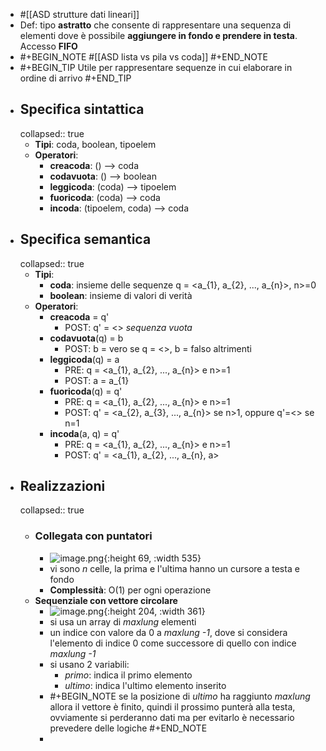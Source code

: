 - #[[ASD strutture dati lineari]]
- Def: tipo **astratto** che consente di rappresentare una sequenza di elementi dove è possibile **aggiungere in fondo e prendere in testa**. Accesso **FIFO**
- #+BEGIN_NOTE
  #[[ASD lista vs pila vs coda]]
  #+END_NOTE
- #+BEGIN_TIP
  Utile per rappresentare sequenze in cui elaborare in ordine di arrivo
  #+END_TIP
- ## Specifica sintattica
  collapsed:: true
	- **Tipi**: coda, boolean, tipoelem
	- **Operatori**:
		- **creacoda**: ()                         --> coda
		- **codavuota**: ()                       --> boolean
		- **leggicoda**: (coda)                --> tipoelem
		- **fuoricoda**: (coda)                --> coda
		- **incoda**: (tipoelem, coda)    --> coda
- ## Specifica semantica
  collapsed:: true
	- **Tipi**:
		- **coda**: insieme delle sequenze q = <a_{1}, a_{2}, ..., a_{n}>,  n>=0
		- **boolean**: insieme di valori di verità
	- **Operatori**:
		- **creacoda** = q'
			- POST: q' = <>      *sequenza vuota*
		- **codavuota**(q) = b
			- POST: b = vero     se  q = <>, b = falso altrimenti
		- **leggicoda**(q) = a
			- PRE: q = <a_{1}, a_{2}, ..., a_{n}> e n>=1
			- POST: a = a_{1}
		- **fuoricoda**(q) = q'
			- PRE: q = <a_{1}, a_{2}, ..., a_{n}> e n>=1
			- POST: q' = <a_{2}, a_{3}, ..., a_{n}> se n>1, oppure q'=<> se n=1
		- **incoda**(a, q) = q'
			- PRE: q = <a_{1}, a_{2}, ..., a_{n}> e n>=1
			- POST: q' = <a_{1}, a_{2}, ..., a_{n}, a>
- ## Realizzazioni
  collapsed:: true
	- ### Collegata con puntatori
		- ![image.png](../assets/image_1671897447781_0.png){:height 69, :width 535}
		- vi sono *n* celle, la prima e l'ultima hanno un cursore a testa e fondo
		- **Complessità**: O(1) per ogni operazione
	- **Sequenziale con vettore circolare**
		- ![image.png](../assets/image_1671897670011_0.png){:height 204, :width 361}
		- si usa un array di *maxlung* elementi
		- un indice con valore da 0 a *maxlung -1*, dove si considera l'elemento di indice 0 come successore di quello con indice *maxlung -1*
		- si usano 2 variabili:
			- *primo*: indica il primo elemento
			- *ultimo*: indica l'ultimo elemento inserito
		- #+BEGIN_NOTE
		  se la posizione di *ultimo* ha raggiunto *maxlung* allora il vettore è finito, quindi il prossimo punterà alla testa, ovviamente si perderanno dati ma per evitarlo è necessario prevedere delle logiche
		  #+END_NOTE
		-